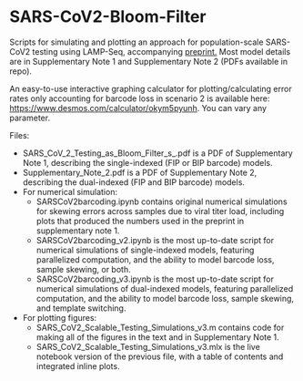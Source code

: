 # SARS-CoV2-Bloom-Filter
Scripts for simulating and plotting an approach for population-scale SARS-CoV2 testing using LAMP-Seq, accompanying [preprint.](https://www.biorxiv.org/content/10.1101/2020.04.06.025635v1) 
Most model details are in Supplementary Note 1 and Supplementary Note 2 (PDFs available in repo). 

An easy-to-use interactive graphing calculator for plotting/calculating error rates only accounting for barcode loss in scenario 2 is available here: https://www.desmos.com/calculator/okym5pyunh. You can vary any parameter.

Files:
- SARS_CoV_2_Testing_as_Bloom_Filter_s_.pdf is a PDF of Supplementary Note 1, describing the single-indexed (FIP or BIP barcode) models. 
- Supplementary_Note_2.pdf is a PDF of Supplementary Note 2, describing the dual-indexed (FIP and BIP barcode) models. 
- For numerical simulation:
    - SARSCoV2barcoding.ipynb contains original numerical simulations for skewing errors across samples due to viral titer load, including plots that produced the numbers used in the preprint in supplementary note 1.
    - SARSCoV2barcoding_v2.ipynb is the most up-to-date script for numerical simulations of single-indexed models, featuring parallelized computation, and the ability to model barcode loss, sample skewing, or both.
    - SARSCoV2barcoding_v3.ipynb is the most up-to-date script for numerical simulations of dual-indexed models, featuring parallelized computation, and the ability to model barcode loss, sample skewing, and template switching.
- For plotting figures: 
    - SARS_CoV2_Scalable_Testing_Simulations_v3.m contains code for making all of the figures in the text and in Supplementary Note 1.
    - SARS_CoV2_Scalable_Testing_Simulations_v3.mlx is the live notebook version of the previous file, with a table of contents and integrated inline plots.

